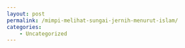 ```yaml
---
layout: post
permalink: /mimpi-melihat-sungai-jernih-menurut-islam/
categories:
    - Uncategorized
---
```


